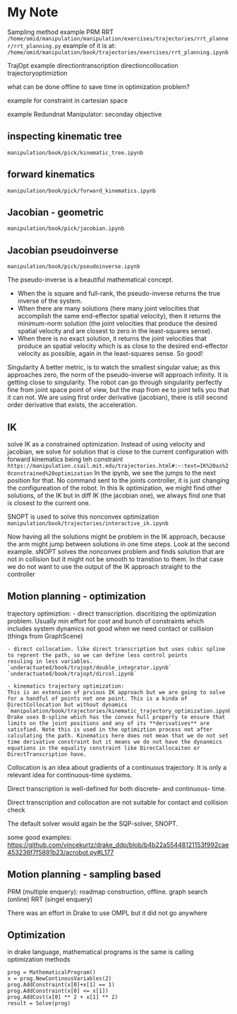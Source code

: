 # My Note

Sampling method example
PRM
RRT
`/home/omid/manipulation/manipulation/exercises/trajectories/rrt_planner/rrt_planning.py`
example of it is at:
`/home/omid/manipulation/book/trajectories/exercises/rrt_planning.ipynb`

TrajOpt example
directiontranscription
directioncollocation
trajectoryoptimiztion

what can be done offline to save time in optimization problem?

example for
constraint in cartesian space

example
Redundnat Manipulator: seconday objective

## inspecting kinematic tree
`manipulation/book/pick/kinematic_tree.ipynb`

## forward kinematics
`manipulation/book/pick/forward_kinematics.ipynb`

## Jacobian - geometric
`manipulation/book/pick/jacobian.ipynb`

## Jacobian pseudoinverse
`manipulation/book/pick/pseudoinverse.ipynb`

The pseudo-inverse is a beautiful mathematical concept. 
- When the is square and full-rank, the pseudo-inverse returns the true inverse of the system. 
- When there are many solutions (here many joint velocities that accomplish the same end-effector spatial velocity), then it returns the minimum-norm solution (the joint velocities that produce the desired spatial velocity and are closest to zero in the least-squares sense). 
- When there is no exact solution, it returns the joint velocities that produce an spatial velocity which is as close to the desired end-effector velocity as possible, again in the least-squares sense. So good!

Singularity
A better metric, is to watch the smallest singular value; as this approaches zero, the norm of the pseudo-inverse will approach infinity. It is getting close to singularity.
The robot can go through singularity perfectly fine from joint space point of view, but the map from ee
to joint tells you that it can not. We are using first order derivative (jacobian), there is still
second order derivative that exists, the acceleration.

## IK
solve IK as a constrained optimization. Instead of using velocity and jacobian, we solve for solution that is close 
to the current configuration with forward kinematics being teh constraint
`https://manipulation.csail.mit.edu/trajectories.html#:~:text=IK%20as%20constrained%20optimization`
In the ipynb, we see the jumps to the next position for that. No command sent to the joints controller, it is just
changing the configureation of the robot. In this Ik optimization, we might find other solutions, of the IK but in diff IK (the jacobian one), we always find one that is closest to the current one. 

SNOPT is used to solve this nonconvex optimization
`manipulation/book/trajectories/interactive_ik.ipynb`

Now having all the solutions might be problem in the IK approach, because the arm might jump between 
solutions in one time steps. Look at the second example. sNOPT solves the nonconvex problem and finds solution
that are not in collision but it might not be smooth to transtion to them. In that case we do not want to use 
the output of the IK approach straight to the controller

## Motion planning - optimization

trajectory optimiztion:
    - direct transcription. discritizing the optimization problem. Usually min effort for cost
    and bunch of constraints which includes system dynamics
    not good when we need contact or collision (things from GraphScene)

    - direct collocation. like direct transcription but uses cubic spline to reprent the path, so we can define less control points
    resuling in less variables. 
    `underactuated/book/trajopt/double_integrator.ipynb`
    `underactuated/book/trajopt/dircol.ipynb`

    - kinematics trajectory optimization:
    This is an extension of prvious IK approach but we are going to solve for a handful of points not one point. This is a kinda of DirectCollocation but without dynamics
    `manipulation/book/trajectories/kinematic_trajectory_optimization.ipynb`
    Drake uses B-spline which has the convex hull property to ensure that limits on the joint positions and any of its **derivatives** are satisfied. Note this is used in the optimiztion process not after calculating the path. Kinematics here does not mean that we do not set time derivative constraint but it means we do not have the dynanmics equations in the equality constraint like DirecCallocaiton or DirectTranscription have.

Collocation is an idea about gradients of a continuous trajectory. It is only a relevant idea for continuous-time systems.

Direct transcription is well-defined for both discrete- and continuous- time. 

Direct transcription and collocation are not suitable for contact and collision check

The default solver would again be the SQP-solver, SNOPT.

some good examples:
https://github.com/vincekurtz/drake_ddp/blob/b4b22a55448121153f992cae453236f7f5891b23/acrobot.py#L177 

## Motion planning - sampling based
PRM (multiple enquery): roadmap construction, offline. graph search (online)
RRT (singel enquery)

There was an effort in Drake to use OMPL but it did not go anywhere

## Optimization
in drake language, mathematical programs is the same is calling optimization methods
```
prog = MathematicalProgram()
x = prog.NewContinousVariables(2)
prog.AddConstraint(x[0]+x[1] == 1)
prog.AddConstraint(x[0] <= x[1])
prog.AddCost(x[0] ** 2 + x[1] ** 2)
result = Solve(prog)
```

